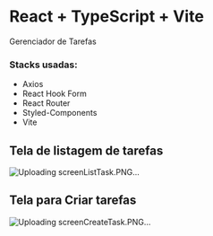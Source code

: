 # React + TypeScript + Vite
Gerenciador de Tarefas

### Stacks usadas:

- Axios
- React Hook Form
- React Router
- Styled-Components
- Vite

## Tela de listagem de tarefas 
![Uploading screenListTask.PNG…]()

## Tela para Criar tarefas

![Uploading screenCreateTask.PNG…]()
